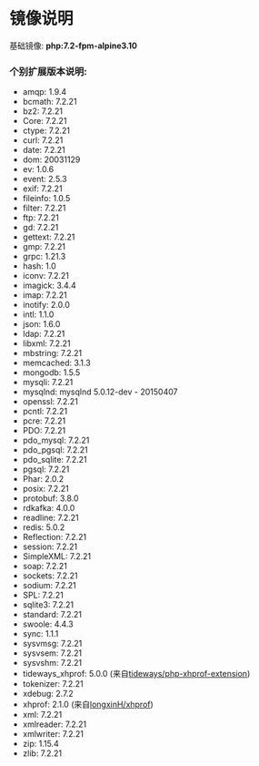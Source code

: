  # 镜像说明
基础镜像: **php:7.2-fpm-alpine3.10**

### 个别扩展版本说明:
* amqp: 1.9.4
* bcmath: 7.2.21
* bz2: 7.2.21
* Core: 7.2.21
* ctype: 7.2.21
* curl: 7.2.21
* date: 7.2.21
* dom: 20031129
* ev: 1.0.6
* event: 2.5.3
* exif: 7.2.21
* fileinfo: 1.0.5
* filter: 7.2.21
* ftp: 7.2.21
* gd: 7.2.21
* gettext: 7.2.21
* gmp: 7.2.21
* grpc: 1.21.3
* hash: 1.0
* iconv: 7.2.21
* imagick: 3.4.4
* imap: 7.2.21
* inotify: 2.0.0
* intl: 1.1.0
* json: 1.6.0
* ldap: 7.2.21
* libxml: 7.2.21
* mbstring: 7.2.21
* memcached: 3.1.3
* mongodb: 1.5.5
* mysqli: 7.2.21
* mysqlnd: mysqlnd 5.0.12-dev - 20150407
* openssl: 7.2.21
* pcntl: 7.2.21
* pcre: 7.2.21
* PDO: 7.2.21
* pdo_mysql: 7.2.21
* pdo_pgsql: 7.2.21
* pdo_sqlite: 7.2.21
* pgsql: 7.2.21
* Phar: 2.0.2
* posix: 7.2.21
* protobuf: 3.8.0
* rdkafka: 4.0.0
* readline: 7.2.21
* redis: 5.0.2
* Reflection: 7.2.21
* session: 7.2.21
* SimpleXML: 7.2.21
* soap: 7.2.21
* sockets: 7.2.21
* sodium: 7.2.21
* SPL: 7.2.21
* sqlite3: 7.2.21
* standard: 7.2.21
* swoole: 4.4.3
* sync: 1.1.1
* sysvmsg: 7.2.21
* sysvsem: 7.2.21
* sysvshm: 7.2.21
* tideways_xhprof: 5.0.0 (来自[tideways/php-xhprof-extension](https://github.com/tideways/php-xhprof-extension))
* tokenizer: 7.2.21
* xdebug: 2.7.2
* xhprof: 2.1.0 (来自[longxinH/xhprof](https://github.com/longxinH/xhprof))
* xml: 7.2.21
* xmlreader: 7.2.21
* xmlwriter: 7.2.21
* zip: 1.15.4
* zlib: 7.2.21